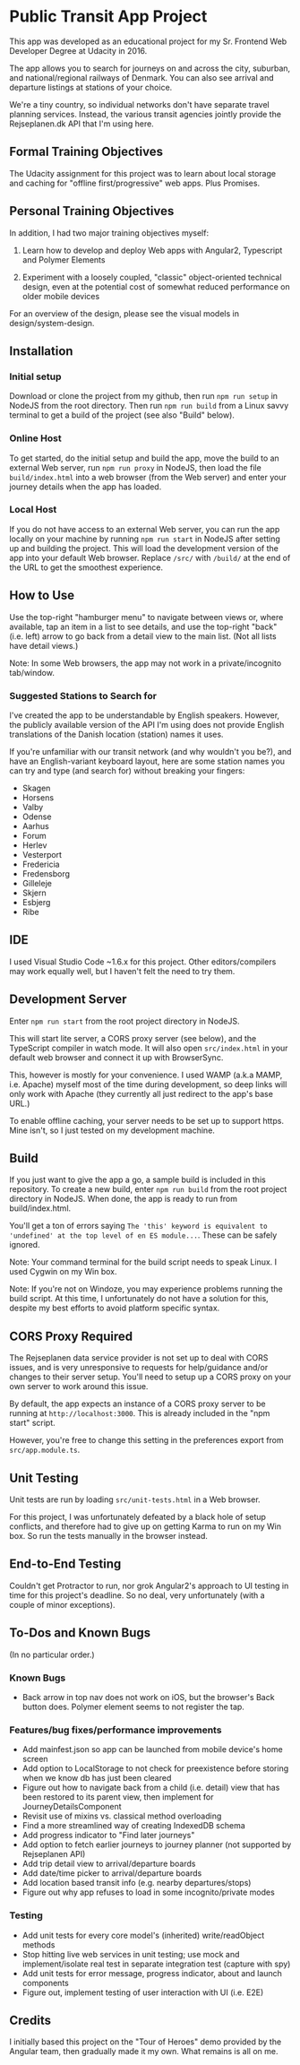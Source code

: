 # Public Transit App Project

This app was developed as an educational project for my Sr. Frontend Web Developer Degree at Udacity in 2016. 

The app allows you to search for journeys on and across the city, suburban, and national/regional railways of Denmark. You can also see arrival and departure listings at stations of your choice.

We're a tiny country, so individual networks don't have separate travel planning services. Instead, the various transit agencies jointly provide the Rejseplanen.dk API that I'm using here.

## Formal Training Objectives
The Udacity assignment for this project was to learn about local storage and caching for "offline first/progressive" web apps. Plus Promises.

## Personal Training Objectives
In addition, I had two major training objectives myself:

1. Learn how to develop and deploy Web apps with Angular2, Typescript and Polymer Elements

2. Experiment with a loosely coupled, "classic" object-oriented technical design, even at the potential cost of somewhat reduced performance on older mobile devices

For an overview of the design, please see the visual models in design/system-design.

## Installation
### Initial setup
Download or clone the project from my github, then run `npm run setup` in NodeJS from the root directory. Then run `npm run build` from a Linux savvy terminal to get a build of the project (see also "Build" below).

### Online Host
To get started, do the initial setup and build the app, move the build to an external Web server, run `npm run proxy` in NodeJS, then load the file `build/index.html` into a web browser (from the Web server) and enter your journey details when the app has loaded.

### Local Host
If you do not have access to an external Web server, you can run the app locally on your machine by running `npm run start` in NodeJS after setting up and building the project. This will load the development version of the app into your default Web browser. Replace `/src/` with `/build/` at the end of the URL to get the smoothest experience.

## How to Use
Use the top-right "hamburger menu" to navigate between views or, where available, tap an item in a list to see details, and use the top-right "back" (i.e. left) arrow to go back from a detail view to the main list. (Not all lists have detail views.)

Note: In some Web browsers, the app may not work in a private/incognito tab/window.

### Suggested Stations to Search for
I've created the app to be understandable by English speakers. However, the publicly available version of the API I'm using does not provide English translations of the Danish location (station) names it uses.

If you're unfamiliar with our transit network (and why wouldn't you be?), and have an English-variant keyboard layout, here are some station names you can try and type (and search for) without breaking your fingers:
* Skagen
* Horsens
* Valby
* Odense
* Aarhus
* Forum
* Herlev
* Vesterport
* Fredericia
* Fredensborg
* Gilleleje
* Skjern
* Esbjerg
* Ribe

## IDE
I used Visual Studio Code ~1.6.x for this project. Other editors/compilers may work equally well, but I haven't felt the need to try them.  

## Development Server
Enter `npm run start` from the root project directory in NodeJS.

This will start lite server, a CORS proxy server (see below), and the TypeScript compiler in watch mode. It will also open `src/index.html` in your default web browser and connect it up with BrowserSync.

This, however is mostly for your convenience. I used WAMP (a.k.a MAMP, i.e. Apache) myself most of the time during development, so deep links will only work with Apache (they currently all just redirect to the app's base URL.)

To enable offline caching, your server needs to be set up to support https. Mine isn't, so I just tested on my development machine.

## Build
If you just want to give the app a go, a sample build is included in this repository. To create a new build, enter `npm run build` from the root project directory in NodeJS. When done, the app is ready to run from build/index.html.

You'll get a ton of errors saying `The 'this' keyword is equivalent to 'undefined' at the top level of en ES module...`. These can be safely ignored.

Note: Your command terminal for the build script needs to speak Linux. I used Cygwin on my Win box.

Note: If you're not on Windoze, you may experience problems running the build script. At this time, I unfortunately do not have a solution for this, despite my best efforts to avoid platform specific syntax.

## CORS Proxy Required
The Rejseplanen data service provider is not set up to deal with CORS issues, and is very unresponsive to requests for help/guidance and/or changes to their server setup. You'll need to setup up a CORS proxy on your own server to work around this issue.

By default, the app expects an instance of a CORS proxy server to be running at `http://localhost:3000`. This is already included in the "npm start" script.

However, you're free to change this setting in the preferences export from `src/app.module.ts`.

## Unit Testing
Unit tests are run by loading `src/unit-tests.html` in a Web browser.

For this project, I was unfortunately defeated by a black hole of setup conflicts, and therefore had to give up on getting Karma to run on my Win box. So run the tests manually in the browser instead. 

## End-to-End Testing
Couldn't get Protractor to run, nor grok Angular2's approach to UI testing in time for this project's deadline. So no deal, very unfortunately (with a couple of minor exceptions). 

## To-Dos and Known Bugs
(In no particular order.)

### Known Bugs
- Back arrow in top nav does not work on iOS, but the browser's Back button does. Polymer element seems to not register the tap.

### Features/bug fixes/performance improvements
* Add mainfest.json so app can be launched from mobile device's home screen
* Add option to LocalStorage to not check for preexistence before storing when we know db has just been cleared
* Figure out how to navigate back from a child (i.e. detail) view that has been restored to its parent view, then implement for JourneyDetailsComponent
* Revisit use of mixins vs. classical method overloading
* Find a more streamlined way of creating IndexedDB schema
* Add progress indicator to "Find later journeys"
* Add option to fetch earlier journeys to journey planner (not supported by Rejseplanen API) 
* Add trip detail view to arrival/departure boards
* Add date/time picker to arrival/departure boards
* Add location based transit info (e.g. nearby departures/stops)
* Figure out why app refuses to load in some incognito/private modes

### Testing
* Add unit tests for every core model's (inherited) write/readObject methods
* Stop hitting live web services in unit testing; use mock and implement/isolate real test in separate integration test (capture with spy)
* Add unit tests for error message, progress indicator, about and launch components
* Figure out, implement testing of user interaction with UI (i.e. E2E)

## Credits
I initially based this project on the "Tour of Heroes" demo provided by the Angular team, then gradually made it my own. What remains is all on me.  
